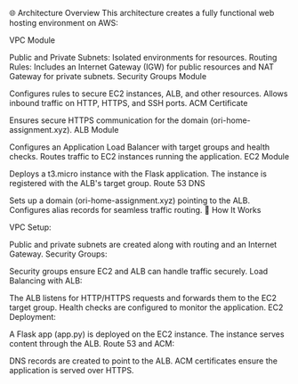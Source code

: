 

🌐 Architecture Overview
This architecture creates a fully functional web hosting environment on AWS:

VPC Module

Public and Private Subnets: Isolated environments for resources.
Routing Rules: Includes an Internet Gateway (IGW) for public resources and NAT Gateway for private subnets.
Security Groups Module

Configures rules to secure EC2 instances, ALB, and other resources.
Allows inbound traffic on HTTP, HTTPS, and SSH ports.
ACM Certificate

Ensures secure HTTPS communication for the domain (ori-home-assignment.xyz).
ALB Module

Configures an Application Load Balancer with target groups and health checks.
Routes traffic to EC2 instances running the application.
EC2 Module

Deploys a t3.micro instance with the Flask application.
The instance is registered with the ALB's target group.
Route 53 DNS

Sets up a domain (ori-home-assignment.xyz) pointing to the ALB.
Configures alias records for seamless traffic routing.
🔧 How It Works

VPC Setup:

Public and private subnets are created along with routing and an Internet Gateway.
Security Groups:

Security groups ensure EC2 and ALB can handle traffic securely.
Load Balancing with ALB:

The ALB listens for HTTP/HTTPS requests and forwards them to the EC2 target group.
Health checks are configured to monitor the application.
EC2 Deployment:

A Flask app (app.py) is deployed on the EC2 instance.
The instance serves content through the ALB.
Route 53 and ACM:

DNS records are created to point to the ALB.
ACM certificates ensure the application is served over HTTPS.
